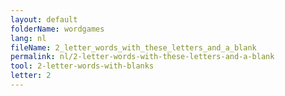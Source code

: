 ```yaml
---
layout: default
folderName: wordgames
lang: nl
fileName: 2_letter_words_with_these_letters_and_a_blank
permalink: nl/2-letter-words-with-these-letters-and-a-blank
tool: 2-letter-words-with-blanks
letter: 2
---
```

